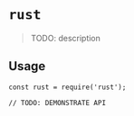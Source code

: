 # `rust`

> TODO: description

## Usage

```
const rust = require('rust');

// TODO: DEMONSTRATE API
```
